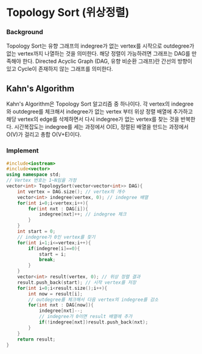# Topology Sort (위상정렬)

###  Background
Topology Sort는 유향 그래프의 indegree가 없는 vertex를 시작으로 outdegree가 없는 vertex까지 나열하는 것을 의미한다. 해당 정렬이 가능하려면 그래프는 DAG를 만족해야 한다.
Directed Acyclic Graph (DAG, 유향 비순환 그래프)란 간선의 방향이 있고 Cycle이 존재하지 않는 그래프를 의미한다.

## Kahn's Algorithm
Kahn's Algorithm은 Topology Sort 알고리즘 중 하나이다. 각 vertex의 indegree와 outdegree를 체크해서 indegree가 없는 vertex 부터 위상 정렬 배열에 추가하고 해당 vertex의 edge를 삭제하면서 다시 indegree가 없는 vertex를 찾는 것을 반복한다.
시간복잡도는 indegree를 세는 과정에서 O(E), 정렬된 배열을 만드는 과정에서 O(V)가 걸리고 총합 O(V+E)이다.
### Implement
```cpp
#include<iostream>
#include<vector>
using namespace std;
// Vertex 번호는 1~N임을 가정
vector<int> TopologySort(vector<vector<int>> DAG){
    int vertex = DAG.size(); // vertex의 개수
    vector<int> indegree(vertex, 0); // indegree 배열
    for(int i=0;i<vertex;i++){
        for(int nxt : DAG[i]){
            indegree[nxt]++; // indegree 체크
        }
    }
    int start = 0;
    // indegree가 0인 vertex를 찾기
    for(int i=1;i<=vertex;i++){
        if(indegree[i]==0){
            start = i;
            break;
        }
    }
    vector<int> result(vertex, 0); // 위상 정렬 결과
    result.push_back(start); // 시작 vertex를 저장
    for(int i=0;i<result.size();i++){
        int now = result[i];
        // outdegree를 체크해서 다음 vertex의 indegree를 감소
        for(int nxt : DAG[now]){
            indegree[nxt]--;
            // indegree가 0이면 result 배열에 추가
            if(!indegree[nxt])result.push_back(nxt);
        }
    }
    return result;
}
```
